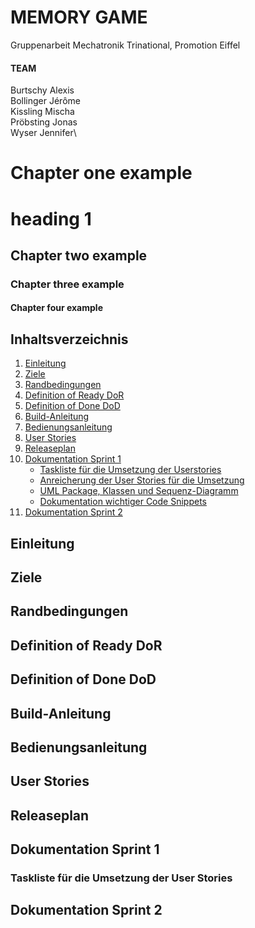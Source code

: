 # MEMORY GAME
Gruppenarbeit Mechatronik Trinational, Promotion Eiffel

#### TEAM
Burtschy Alexis\
Bollinger Jérôme\
Kissling Mischa\
Pröbsting Jonas\
Wyser Jennifer\

# Chapter one example
heading 1
=============
## Chapter two example
### Chapter three example
#### Chapter four example

## Inhaltsverzeichnis

1. [Einleitung](#Einleitung)
2. [Ziele](#Ziele)
3. [Randbedingungen](#Randbedingungen)
4. [Definition of Ready DoR](#Definition-of-Ready-DoR)
5. [Definition of Done DoD](#Definition-of-Done-DoD)
6. [Build-Anleitung](#Build-Anleitung)
7. [Bedienungsanleitung](#Bedienungsanleitung)
8. [User Stories](#User-Stories)
9. [Releaseplan](#Releaseplan)
10. [Dokumentation Sprint 1](#Dokumentation-Sprint-1)
    + [Taskliste für die Umsetzung der Userstories](#Taskliste-für-die-Umsetzung-der-User-Stories)
    + [Anreicherung der User Stories für die Umsetzung](#Anreicherung-der-User-Stories-für-die-Umsetzung)
    + [UML Package, Klassen und Sequenz-Diagramm](#UML-Package,-Klassen-und-Sequenz-Diagramm)
    + [Dokumentation wichtiger Code Snippets](#Dokumentation-wichtiger-Code-Snippets)
11. [Dokumentation Sprint 2](#Dokumentation-Sprint-2)

## Einleitung

## Ziele

## Randbedingungen

## Definition of Ready DoR

## Definition of Done DoD

## Build-Anleitung

## Bedienungsanleitung

## User Stories

## Releaseplan

## Dokumentation Sprint 1

### Taskliste für die Umsetzung der User Stories

## Dokumentation Sprint 2
